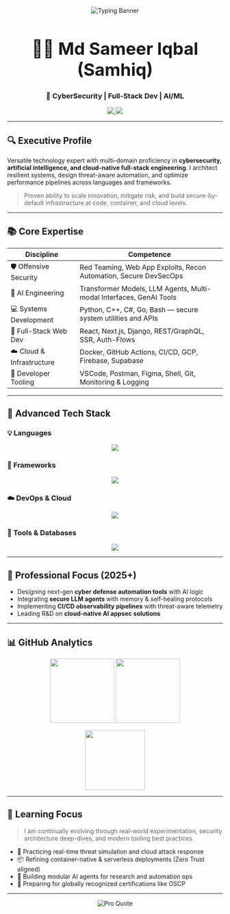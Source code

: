 <p align="center">
  <img src="https://readme-typing-svg.demolab.com?font=Fira+Code&pause=1000&color=00F7FF&width=900&lines=Cybersecurity+Architect+%7C+AI+Engineer+%7C+System+Programmer+%7C+Cloud+Security+Specialist" alt="Typing Banner" />
</p>

<h1 align="center" style="font-weight:bold; font-size:40px;">👨‍💻 Md Sameer Iqbal (Samhiq)</h1>
<h3 align="center">🔐 CyberSecurity | Full-Stack Dev | AI/ML</h3>

<p align="center">
  <a href="mailto:contact.samhiq@gmail.com">
    <img src="https://img.shields.io/badge/Email-contact.samhiq@gmail.com-D14836?style=for-the-badge&logo=gmail" />
  </a>
  <a href="https://github.com/samhiq">
    <img src="https://img.shields.io/badge/GitHub-samhiq-181717?style=for-the-badge&logo=github" />
  </a>
</p>

---

## 🔍 Executive Profile

Versatile technology expert with multi-domain proficiency in **cybersecurity, artificial intelligence, and cloud-native full-stack engineering**. I architect resilient systems, design threat-aware automation, and optimize performance pipelines across languages and frameworks.

> Proven ability to scale innovation, mitigate risk, and build secure-by-default infrastructure at code, container, and cloud levels.

---

## 📚 Core Expertise

| Discipline                | Competence                                                          |
| ------------------------- | ------------------------------------------------------------------- |
| 🛡️ Offensive Security    | Red Teaming, Web App Exploits, Recon Automation, Secure DevSecOps   |
| 🤖 AI Engineering         | Transformer Models, LLM Agents, Multi-modal Interfaces, GenAI Tools |
| 💻 Systems Development    | Python, C++, C#, Go, Bash — secure system utilities and APIs        |
| 🧱 Full-Stack Web Dev     | React, Next.js, Django, REST/GraphQL, SSR, Auth-Flows               |
| ☁️ Cloud & Infrastructure | Docker, GitHub Actions, CI/CD, GCP, Firebase, Supabase              |
| 🧰 Developer Tooling      | VSCode, Postman, Figma, Shell, Git, Monitoring & Logging            |

---

## 🧠 Advanced Tech Stack

### 💡 Languages

<p align="center">
  <img src="https://skillicons.dev/icons?i=python,cpp,cs,go,ts,js,java,bash,rust,kotlin,swift" />
</p>

### 🚀 Frameworks

<p align="center">
  <img src="https://skillicons.dev/icons?i=react,nextjs,nodejs,django,flask,express,tailwind" />
</p>

### ☁️ DevOps & Cloud

<p align="center">
  <img src="https://skillicons.dev/icons?i=docker,github,linux,firebase,supabase,nginx" />
</p>

### 🧩 Tools & Databases

<p align="center">
  <img src="https://skillicons.dev/icons?i=postgres,mongodb,mysql,vscode,postman,figma" />
</p>

---

## 🧭 Professional Focus (2025+)

* Designing next-gen **cyber defense automation tools** with AI logic
* Integrating **secure LLM agents** with memory & self-healing protocols
* Implementing **CI/CD observability pipelines** with threat-aware telemetry
* Leading R\&D on **cloud-native AI appsec solutions**

---

## 📊 GitHub Analytics

<p align="center">
  <img src="https://github-readme-stats.vercel.app/api?username=samhiq&show_icons=true&theme=react&hide=issues&count_private=true" height="150"/>
  <img src="https://streak-stats.demolab.com?user=samhiq&theme=react&hide_border=true" height="150"/>
</p>

<p align="center">
  <img src="https://github-readme-stats.vercel.app/api/top-langs/?username=samhiq&layout=compact&theme=react" height="140"/>
</p>

---

## 🧾 Learning Focus

> I am continually evolving through real-world experimentation, security architecture deep-dives, and modern tooling best practices.

* 🎯 Practicing real-time threat simulation and cloud attack response
* 📦 Refining container-native & serverless deployments (Zero Trust aligned)
* 🧠 Building modular AI agents for research and automation ops
* 📘 Preparing for globally recognized certifications like OSCP

---

<p align="center">
  <img src="https://readme-typing-svg.demolab.com?font=Fira+Code&pause=4000&color=00F7FF&center=true&vCenter=true&width=1000&lines=I+don't+just+write+code.;I+architect+intelligence+and+fortify+systems.;I+engineer+infrastructure+that+endures+the+future." alt="Pro Quote" />
</p>


